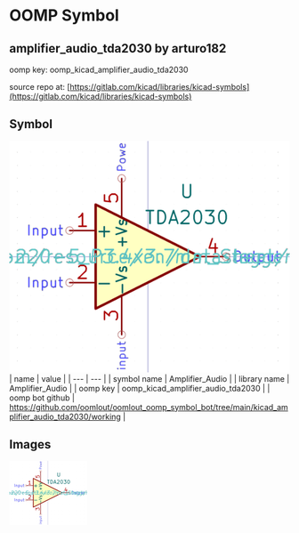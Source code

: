 # OOMP Symbol  
## amplifier_audio_tda2030  by arturo182  
  
oomp key: oomp_kicad_amplifier_audio_tda2030  
  
source repo at: [https://gitlab.com/kicad/libraries/kicad-symbols](https://gitlab.com/kicad/libraries/kicad-symbols)  
## Symbol  
  
[![working.png](working_600.png)](working.png)  
| name | value | 
| --- | --- | 
| symbol name | Amplifier_Audio | 
| library name | Amplifier_Audio | 
| oomp key | oomp_kicad_amplifier_audio_tda2030 | 
| oomp bot github | https://github.com/oomlout/oomlout_oomp_symbol_bot/tree/main/kicad_amplifier_audio_tda2030/working | 
## Images  
  
[![working.png](working_140.png)](working.png)  
